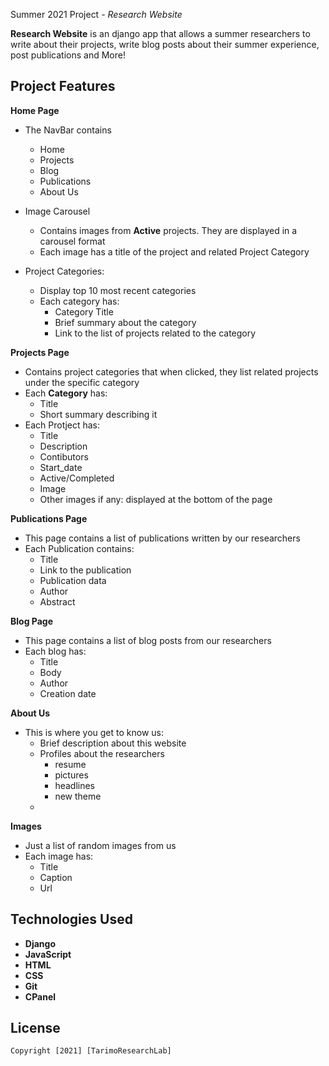 Summer 2021 Project - *Research Website*

**Research Website** is an django app that allows a summer researchers to write about their projects, write blog posts about their summer experience, post publications and More!

## Project Features

**Home Page**

- The NavBar contains
  - Home
  - Projects
  - Blog
  - Publications
  - About Us
  
- Image Carousel
  - Contains images from **Active** projects. They are displayed in a carousel format
  - Each image has a title of the project and related Project Category
- Project Categories:
  - Display top 10 most recent categories
  - Each category has:
    -  Category Title
    -  Brief summary about the category
    -  Link to the list of projects related to the category
    
**Projects Page**
  - Contains project categories that when clicked, they list related projects under the specific category
  - Each **Category** has:
    -  Title 
    -  Short summary describing it
  - Each Protject has:
    - Title
    - Description
    - Contibutors
    - Start_date
    - Active/Completed
    - Image 
    - Other images if any: displayed at the bottom of the page
   
**Publications Page**
  - This page contains a list of publications written by our researchers
  - Each Publication contains:
    - Title
    - Link to the publication
    - Publication data
    - Author
    - Abstract
  
**Blog Page**
  - This page contains a list of blog posts from our researchers
  - Each blog has:
    - Title
    - Body
    - Author
    - Creation date

**About Us**
  - This is where you get to know us:
    - Brief description about this website 
    - Profiles about the researchers
      - resume 
      - pictures
      - headlines
      - new theme
    - 

**Images**
  - Just a list of random images from us
  - Each image has:
    - Title
    - Caption
    - Url


## Technologies Used
  - **Django**
  - **JavaScript**
  - **HTML**
  - **CSS**
  - **Git**
  - **CPanel**

## License

    Copyright [2021] [TarimoResearchLab]

